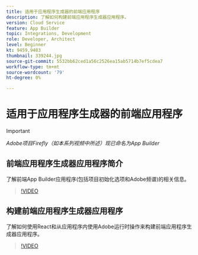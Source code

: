 ```yaml
---
title: 适用于应用程序生成器的前端应用程序
description: 了解如何构建前端应用程序生成器应用程序。
version: Cloud Service
feature: App Builder
topic: Integrations, Development
role: Developer, Architect
level: Beginner
kt: 9459,9483
thumbnail: 339244.jpg
source-git-commit: 5532bb62ced1a56c2526ea15ab5714b7ef5cdea7
workflow-type: tm+mt
source-wordcount: '79'
ht-degree: 0%

---
```



# 适用于应用程序生成器的前端应用程序

>[!IMPORTANT]
>
> _Adobe项目Firefly（如本系列视频中所述）现已命名为App Builder_

## 前端应用程序生成器应用程序简介

了解前端App Builder应用程序(包括项目初始化选项和Adobe频谱)的相关信息。

>[!VIDEO](https://video.tv.adobe.com/v/339247/?quality=12&learn=on)

## 构建前端应用程序生成器应用程序

了解如何使用React和从应用程序内使用Adobe运行时操作来构建前端应用程序生成器应用程序。

>[!VIDEO](https://video.tv.adobe.com/v/339248/?quality=12&learn=on)
